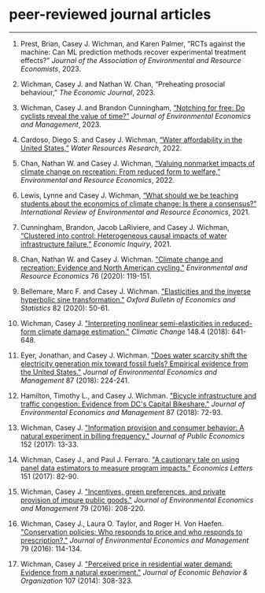 # peer-reviewed journal articles
------


1. Prest, Brian, Casey J. Wichman, and Karen Palmer, “RCTs against the machine: Can ML prediction methods recover experimental treatment effects?” _Journal of the Association of Environmental and Resource Economists_, 2023.

2. Wichman, Casey J. and Nathan W. Chan, “Preheating prosocial behaviour,” _The Economic Journal_, 2023.

3. Wichman, Casey J. and Brandon Cunningham, [“Notching for free: Do cyclists reveal the value of time?”](https://github.com/cjwichman/publications/blob/master/wichman_cunningham_JEEM_2023.pdf) _Journal of Environmental Economics and Management_, 2023.

4. Cardoso, Diego S. and Casey J. Wichman, [“Water affordability in the United States,”](https://github.com/cjwichman/publications/blob/master/cardoso_wichman_WRR_2022.pdf) _Water Resources Research_, 2022.

5. Chan, Nathan W. and Casey J. Wichman, [“Valuing nonmarket impacts of climate change on recreation: From reduced form to welfare,”](https://github.com/cjwichman/publications/blob/master/chan_wichman_ERE_2020.pdf) _Environmental and Resource Economics_, 2022.

6. Lewis, Lynne and Casey J. Wichman, [“What should we be teaching students about the economics of climate change: Is there a consensus?”](https://github.com/cjwichman/publications/blob/master/lewis_wichman_IRERE_2021.pdf) _International Review of Environmental and Resource Economics_, 2021.

7. Cunningham, Brandon, Jacob LaRiviere, and Casey J. Wichman, [“Clustered into control: Heterogeneous causal impacts of water infrastructure failure,”](https://github.com/cjwichman/publications/blob/master/cunningham_etal_EI_2021.pdf) _Economic Inquiry_, 2021.

8. Chan, Nathan W. and Casey J. Wichman. ["Climate change and recreation: Evidence and North American cycling."](https://github.com/cjwichman/publications/blob/master/chan_wichman_ERE_2020.pdf) _Environmental and Resource Economics_ 76 (2020): 119-151.

9. Bellemare, Marc F. and Casey J. Wichman. ["Elasticities and the inverse hyperbolic sine transformation."](https://github.com/cjwichman/publications/blob/master/bellemare_wichman_OBES_2019.pdf) _Oxford Bulletin of Economics and Statistics_ 82 (2020): 50-61.

10. Wichman, Casey J. ["Interpreting nonlinear semi-elasticities in reduced-form climate damage estimation."](https://github.com/cjwichman/publications/blob/master/wichman_CC_2018.pdf) _Climatic Change_ 148.4 (2018): 641-648.

11. Eyer, Jonathan, and Casey J. Wichman. ["Does water scarcity shift the electricity generation mix toward fossil fuels? Empirical evidence from the United States."](https://github.com/cjwichman/publications/blob/master/eyer_wichman_JEEM_2018.pdf) _Journal of Environmental Economics and Management_ 87 (2018): 224-241.

12. Hamilton, Timothy L., and Casey J. Wichman. ["Bicycle infrastructure and traffic congestion: Evidence from DC's Capital Bikeshare."](https://github.com/cjwichman/publications/blob/master/hamilton_wichman_JEEM_2018.pdf) _Journal of Environmental Economics and Management_ 87 (2018): 72-93.

13. Wichman, Casey J. ["Information provision and consumer behavior: A natural experiment in billing frequency."](https://github.com/cjwichman/publications/blob/master/wichman_JPUBE_2017.pdf) _Journal of Public Economics_ 152 (2017): 13-33.

14. Wichman, Casey J., and Paul J. Ferraro. ["A cautionary tale on using panel data estimators to measure program impacts."](https://github.com/cjwichman/publications/blob/master/wichman_ferraro_EL_2017.pdf) _Economics Letters_ 151 (2017): 82-90.

15. Wichman, Casey J. ["Incentives, green preferences, and private provision of impure public goods."](https://github.com/cjwichman/publications/blob/master/wichman_JEEM_2016.pdf) _Journal of Environmental Economics and Management_ 79 (2016): 208-220.

16. Wichman, Casey J., Laura O. Taylor, and Roger H. Von Haefen. ["Conservation policies: Who responds to price and who responds to prescription?."](https://github.com/cjwichman/publications/blob/master/wichman_etal_JEEM_2016.pdf) _Journal of Environmental Economics and Management_ 79 (2016): 114-134.

17. Wichman, Casey J. ["Perceived price in residential water demand: Evidence from a natural experiment."](https://github.com/cjwichman/publications/blob/master/wichman_JEBO_2014.pdf) _Journal of Economic Behavior & Organization_ 107 (2014): 308-323.
